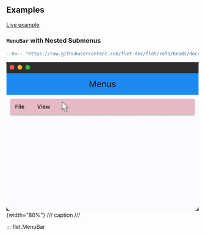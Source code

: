 ## Examples

[Live example](https://flet-controls-gallery.fly.dev/navigation/menubar)

### `MenuBar` with Nested Submenus

```python
--8<-- "https://raw.githubusercontent.com/flet-dev/flet/refs/heads/docs/sdk/python/examples/controls/menu-bar/nested-submenus.py"
```

![nested-submenus](https://raw.githubusercontent.com/flet-dev/flet/docs/sdk/python/examples/controls/menu-bar/media/nested-submenus.gif){width="80%"}
/// caption
///

::: flet.MenuBar
